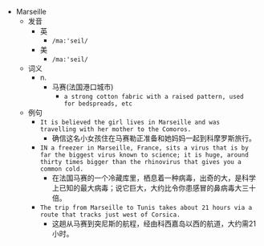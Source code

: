 - Marseille
  - 发音
    - 英
      - `/ma:'seil/`
    - 美
      - `/ma:'seil/`
  - 词义
    - n.
      - 马赛(法国港口城市)
        - `a strong cotton fabric with a raised pattern, used for bedspreads, etc `
  - 例句
    - `It is believed the girl lives in Marseille and was travelling with her mother to the Comoros.`
      - 确信这名小女孩住在马赛勒正准备和她妈妈一起到科摩罗斯旅行。
    - `IN a freezer in Marseille, France, sits a virus that is by far the biggest virus known to science; it is huge, around thirty times bigger than the rhinovirus that gives you a common cold.`
      - 在法国马赛的一个冷藏库里，栖息着一种病毒，出奇的大，是科学上已知的最大病毒；说它巨大，大约比令你患感冒的鼻病毒大三十倍。
    - `The trip from Marseille to Tunis takes about 21 hours via a route that tracks just west of Corsica.`
      - 这趟从马赛到突尼斯的航程，经由科西嘉岛以西的航道，大约需21小时。

